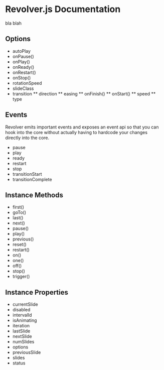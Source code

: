 # Revolver.js Documentation

bla blah

## Options

* autoPlay
* onPause()
* onPlay()
* onReady()
* onRestart()
* onStop()
* rotationSpeed
* slideClass
* transition
** direction
** easing
** onFinish()
** onStart()
** speed
** type

## Events

Revolver emits important events and exposes an event api so that you can hook into the core without actually having to hardcode your changes directly into the core. 

* pause
* play
* ready
* restart
* stop
* transitionStart
* transitionComplete

## Instance Methods

* first()
* goTo()
* last()
* next()
* pause()
* play()
* previous()
* reset()
* restart()
* on()
* one()
* off()
* stop()
* trigger()

## Instance Properties

* currentSlide
* disabled
* intervalId
* isAnimating
* iteration
* lastSlide
* nextSlide
* numSlides
* options
* previousSlide
* slides
* status